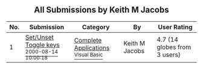 ﻿<div align="center">

## All Submissions by Keith M Jacobs

</div>

No.  | Submission | Category | By   | User Rating
---- | ---------- | -------- | ---- | -----------
1 | [Set/Unset Toggle keys<br /><sup>2000-08-14 10:00:18</sup>](https://github.com/Planet-Source-Code/keith-m-jacobs-set-unset-toggle-keys__1-10671) | [Complete Applications<br /><sup>Visual Basic</sup>](../ByCategory/complete-applications__1-27.md) | Keith M Jacobs | 4.7 (14 globes from 3 users)
